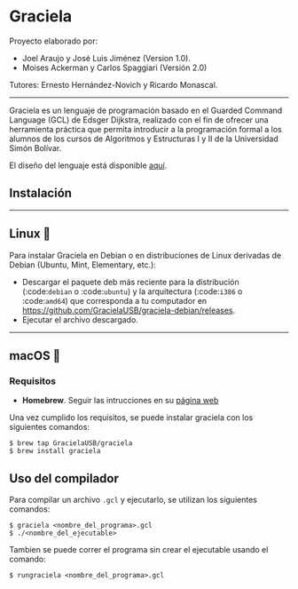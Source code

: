 # Graciela

Proyecto elaborado por:
* Joel Araujo y José Luis Jiménez (Version 1.0).
* Moises Ackerman y Carlos Spaggiari (Versión 2.0)

Tutores: Ernesto Hernández-Novich y Ricardo Monascal.

- - -

Graciela es un lenguaje de programación basado en el Guarded Command Language (GCL) de Edsger Dijkstra, 
realizado con el fin de ofrecer una herramienta práctica que permita introducir a la programación formal a
los alumnos de los cursos de Algoritmos y Estructuras I y II de la Universidad Simón Bolívar.

El diseño del lenguaje está disponible [aquí](doc/gacela/diseno.md).

## Instalación
-----
Linux 🐧
-----

Para instalar Graciela en Debian o en distribuciones de Linux 
derivadas de Debian (Ubuntu, Mint, Elementary, etc.):
  
- Descargar el paquete deb más reciente para la distribución (:code:`debian` o :code:`ubuntu`) y la arquitectura (:code:`i386` o :code:`amd64`) que corresponda a tu computador en https://github.com/GracielaUSB/graciela-debian/releases.
- Ejecutar el archivo descargado.

-----
macOS 
-----

### Requisitos
* **Homebrew**. Seguir las intrucciones en su [página web](http://brew.sh)

Una vez cumplido los requisitos, se puede instalar graciela con los siguientes comandos:

    $ brew tap GracielaUSB/graciela
    $ brew install graciela

## Uso del compilador

Para compilar un archivo `.gcl` y ejecutarlo, se utilizan los siguientes comandos:

    $ graciela <nombre_del_programa>.gcl
    $ ./<nombre_del_ejecutable>

Tambien se puede correr el programa sin crear el ejecutable usando el comando:

    $ rungraciela <nombre_del_programa>.gcl

